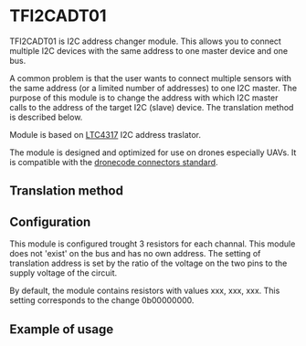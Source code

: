 # TFI2CADT01
TFI2CADT01 is I2C address changer module. This allows you to connect multiple I2C devices with the same address to one master device and one bus.

A common problem is that the user wants to connect multiple sensors with the same address (or a limited number of addresses) to one I2C master. The purpose of this module is to change the address with which I2C master calls to the address of the target I2C (slave) device. The translation method is described below. 

Module is based on [LTC4317](https://www.analog.com/media/en/technical-documentation/data-sheets/4317fa.pdf) I2C address traslator.

The module is designed and optimized for use on drones especially UAVs. It is compatible with the [dronecode connectors standard]().


## Translation method



## Configuration
This module is configured trought 3 resistors for each channal. This module does not 'exist' on the bus and has no own address. The setting of translation address is set by the ratio of the voltage on the two pins to the supply voltage of the circuit.

By default, the module contains resistors with values xxx, xxx, xxx. This setting corresponds to the change 0b00000000. 



## Example of usage

